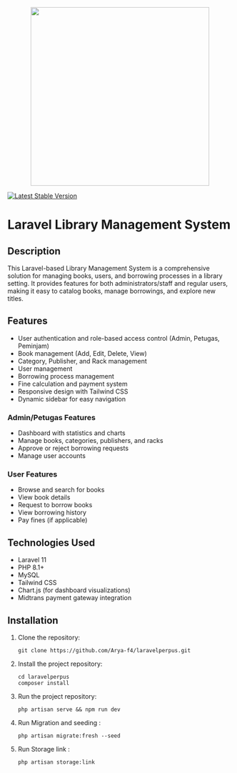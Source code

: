 <p align="center"><a href="https://laravel.com" target="_blank"></a>

<img src="https://github.com/user-attachments/assets/9dd28a75-d3bc-4042-941d-fa51f2644fd7" width=400>
    
</p>

<p align="center">

<a href="https://packagist.org/packages/laravel/framework"><img src="https://img.shields.io/packagist/v/laravel/framework" alt="Latest Stable Version"></a>
</p>

# Laravel Library Management System

## Description

This Laravel-based Library Management System is a comprehensive solution for managing books, users, and borrowing processes in a library setting. It provides features for both administrators/staff and regular users, making it easy to catalog books, manage borrowings, and explore new titles.

## Features

- User authentication and role-based access control (Admin, Petugas, Peminjam)
- Book management (Add, Edit, Delete, View)
- Category, Publisher, and Rack management
- User management
- Borrowing process management
- Fine calculation and payment system
- Responsive design with Tailwind CSS
- Dynamic sidebar for easy navigation

### Admin/Petugas Features
- Dashboard with statistics and charts
- Manage books, categories, publishers, and racks
- Approve or reject borrowing requests
- Manage user accounts

### User Features
- Browse and search for books
- View book details
- Request to borrow books
- View borrowing history
- Pay fines (if applicable)

## Technologies Used

- Laravel 11
- PHP 8.1+
- MySQL
- Tailwind CSS
- Chart.js (for dashboard visualizations)
- Midtrans payment gateway integration

## Installation

1. Clone the repository:
   ```shell
   git clone https://github.com/Arya-f4/laravelperpus.git
   ```
2. Install the project repository:
   ```
   cd laravelperpus
   composer install
   ```
3. Run the project repository:
   ```
   php artisan serve && npm run dev
   ```
4. Run Migration and seeding :
   ```
   php artisan migrate:fresh --seed
   ```
5. Run Storage link :
   ```
   php artisan storage:link
   ```
    
